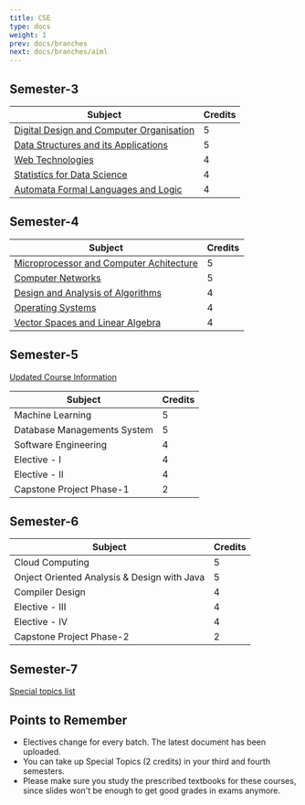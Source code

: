 ```yaml
---
title: CSE
type: docs
weight: 1
prev: docs/branches
next: docs/branches/aiml
---
```


## Semester-3

| Subject | Credits |
|---|---|
| [Digital Design and Computer Organisation](https://drive.google.com/file/d/1uf7wpzs64eKF3r9WJ1_3ggy-NOcj4y15/view?usp=sharing) | 5 |
| [Data Structures and its Applications](https://drive.google.com/file/d/1-R4_pmA_JsEGU_9kJ1Acbf69LEUJTtsg/view?usp=sharing) | 5 |
| [Web Technologies](https://drive.google.com/file/d/1AccwJzGuXxpSUFCgqNqsMEPsEgy1jBVM/view?usp=sharing) | 4 |
| [Statistics for Data Science](https://drive.google.com/file/d/1W40GVnqB1khKIRAgp_sjpaq6YAAY1MjR/view?usp=drive_link) | 4 |
| [Automata Formal Languages and Logic](https://drive.google.com/file/d/1eRIudDnXy5dBj3VeVjn34z2U7ZbDUErn/view?usp=drive_link) | 4 |


## Semester-4

| Subject | Credits |
|---|---|
| [Microprocessor and Computer Achitecture](https://drive.google.com/file/d/1r4BSq4m12Mph-ED6BMTxmIMqi0-pDB5R/view?usp=sharing) | 5 |
| [Computer Networks](https://drive.google.com/file/d/1pC4iRyhkvlxyrqsLQsagjoeFTnavQwPz/view?usp=sharing) | 5 |
| [Design and Analysis of Algorithms](https://drive.google.com/file/d/1IxC9A-nufFHseU3-vjhp5pOELEiz8fWM/view?usp=sharing) | 4 |
| [Operating Systems](https://drive.google.com/file/d/1RZ_ExLS7UBm1aPijDPGkCtkI8xOZ1_Gq/view?usp=sharing) | 4 |
| [Vector Spaces and Linear Algebra](https://drive.google.com/file/d/1gyz7logIZM1WntIwDRUd9p-MFRMr51_u/view?usp=sharing) | 4 |


## Semester-5

[Updated Course Information](https://drive.google.com/file/d/1-MSBSYvLJw5fiMKMsPVe9veq5wPQ2ZFP/view?usp=sharing)

| Subject | Credits |
|---|---|
| Machine Learning | 5 |
| Database Managements System | 5 |
| Software Engineering | 4 |
| Elective - I | 4 |
| Elective - II | 4 |
| Capstone Project Phase-1 | 2 |

## Semester-6

| Subject | Credits |
|---|---|
| Cloud Computing | 5 |
| Onject Oriented Analysis & Design with Java | 5 |
| Compiler Design | 4 |
| Elective - III | 4 |
| Elective - IV | 4 |
| Capstone Project Phase-2 | 2 |

## Semester-7

[Special topics list](https://drive.google.com/drive/folders/15TAGtHt9TaMZ6XImmTrBiq5kkfNolzU8?usp=sharing)

## Points to Remember

* Electives change for every batch. The latest document has been uploaded. 
* You can take up Special Topics (2 credits) in your third and fourth semesters. 
* Please make sure you study the prescribed textbooks for these courses, since slides won't be enough to get good grades in exams anymore. 
